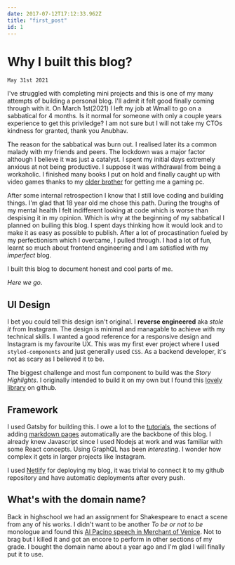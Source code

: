 ```yaml
---
date: 2017-07-12T17:12:33.962Z
title: "first_post"
id: 1
---
```


# Why I built this blog?
`May 31st 2021`

I've struggled with completing mini projects and this is one of my many attempts of building a personal blog. I'll admit it felt good finally coming through with it. On March 1st(2021) I left my job at Wmall to go on a sabbatical for 4 months. Is it normal for someone with only a couple years experience to get this priviledge? I am not sure but I will not take my CTOs kindness for granted, thank you Anubhav.

The reason for the sabbatical was burn out. I realised later its a common malady with my friends and peers. The lockdown was a major factor although I believe it was just a catalyst. I spent my initial days extremely anxious at not being productive. I suppose it was withdrawal from being a workaholic. I finished many books I put on hold and finally caught up with video games thanks to my [older brother](https://emaadmanzoor.com/) for getting me a gaming pc.

After some internal retrospection I know that I still love coding and building things. I'm glad that 18 year old me chose this path. During the troughs of my mental health I felt indifferent looking at code which is worse than despising it in my opinion. Which is why at the beginning of my sabbatical I planned on builing this blog. I spent days thinking how it would look and to make it as easy as possible to publish. After a lot of procastination fueled by my perfectionism which I overcame, I pulled through. I had a lot of fun, learnt so much about frontend engineering and I am satisfied with my *imperfect* blog.

I built this blog to document honest and cool parts of me. 

*Here we go*.

## UI Design

I bet you could tell this design isn't original. I **reverse engineered** aka *stole it* from Instagram. The design is minimal and managable to achieve with my technical skills. I wanted a good reference for a responsive design and Instagram is my favourite UX. This was my first ever project where I used `styled-components` and just generally used `CSS`. As a backend developer, it's not as scary as I believed it to be.

The biggest challenge and most fun component to build was the *Story Highlights*. I originally intended to build it on my own but I found this [lovely library](https://github.com/mohitk05/react-insta-stories#readme) on github. 

## Framework

I used Gatsby for building this. I owe a lot to the [tutorials](https://v2.gatsbyjs.com/docs/tutorial/), the sections of adding [markdown pages](https://v2.gatsbyjs.com/docs/tutorial/part-seven/) automatically are the backbone of this blog. I already knew Javascript since I used Nodejs at work and was familiar with some React concepts. Using GraphQL has been *interesting*. I wonder how complex it gets in larger projects like Instagram. 

I used [Netlify](https://www.netlify.com/) for deploying my blog, it was trivial to connect it to my github repository and have automatic deployments after every push.

## What's with the domain name?

Back in highschool we had an assignment for Shakespeare to enact a scene from any of his works. I didn't want to be another *To be or not to be* monologue and found this [Al Pacino speech in Merchant of Venice](https://www.youtube.com/watch?v=th7euZ30wDE). Not to brag but I killed it and got an encore to perform in other sections of my grade. I bought the domain name about a year ago and I'm glad I will finally put it to use.